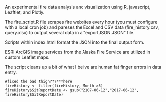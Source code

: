 An experimental fire data analysis and visualization using R, javascript, Leaftlet, and Plotly. 

The fire_script.R file scrapes fire websites every hour (you must configure with a local cron job) and pareses the Excel and CSV data (fire_history.csv, query.xlsx) to output several data in a "exportJSON.JSON" file.

Scripts within index.html format the JSON into the final output form. 

ESRI ArcGIS image services from the Alaska Fire Service are utilized in custom Leaflet maps. 

The script cleans up a bit of what I belive are human fat finger errors in data entry. 

```
#fixed the bad thign???***here 
fireHistory <- filter(fireHistory, Month >5)
fireHistory$SitReportDate <- gsub("2107-06-12","2017-06-12", fireHistory$SitReportDate)

```